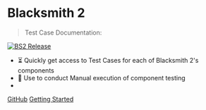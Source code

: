 # Blacksmith 2 
> Test Case Documentation: 
<!-- all-shields/my-badges:START -->
[![BS2 Release](https://img.shields.io/badge/BS2%20Release-Develop%20S3-lightgray.svg?style=flat&logo=)](https://github.com/EverFi/product-qa-automation/tree/develop) 
<!-- all-shields/my-badges:END -->

- :hourglass_flowing_sand: Quickly get access to Test Cases for each of Blacksmith 2's components
- :wrench: Use to conduct Manual execution of component testing
-  



[GitHub](https://github.com/eandersonEverfi/product-qa-docs) 
[Getting Started](README) 
